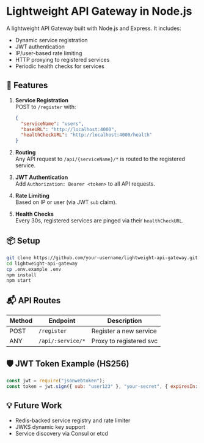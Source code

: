 # Lightweight API Gateway in Node.js

A lightweight API Gateway built with Node.js and Express. It includes:

- Dynamic service registration
- JWT authentication
- IP/user-based rate limiting
- HTTP proxying to registered services
- Periodic health checks for services

## 🔧 Features

1. **Service Registration**  
   POST to `/register` with:
   ```json
   {
     "serviceName": "users",
     "baseURL": "http://localhost:4000",
     "healthCheckURL": "http://localhost:4000/health"
   }
   ```

2. **Routing**  
   Any API request to `/api/{serviceName}/*` is routed to the registered service.

3. **JWT Authentication**  
   Add `Authorization: Bearer <token>` to all API requests.

4. **Rate Limiting**  
   Based on IP or user (via JWT `sub` claim).

5. **Health Checks**  
   Every 30s, registered services are pinged via their `healthCheckURL`.

## 📦 Setup

```bash
git clone https://github.com/your-username/lightweight-api-gateway.git
cd lightweight-api-gateway
cp .env.example .env
npm install
npm start
```

## 📬 API Routes

| Method | Endpoint        | Description              |
|--------|------------------|--------------------------|
| POST   | `/register`      | Register a new service   |
| ANY    | `/api/:service/*`| Proxy to registered svc  |

## 🛡 JWT Token Example (HS256)

```js
const jwt = require("jsonwebtoken");
const token = jwt.sign({ sub: "user123" }, "your-secret", { expiresIn: "1h" });
```

## 💡 Future Work

- Redis-backed service registry and rate limiter
- JWKS dynamic key support
- Service discovery via Consul or etcd
